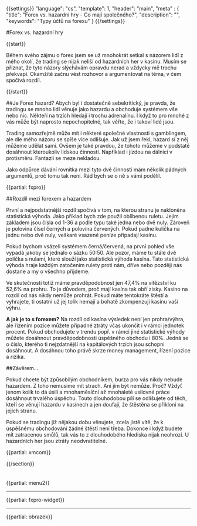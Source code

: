 {{settings}}
  "language": "cs",
  "template": 1,
  "header": "main",
  "meta" : {
    "title": "Forex vs. hazardní hry - Co mají společného?",
    "description": "",
    "keywords": "Typy účtů na forexu"
  }
{{/settings}}

<div class="row">
<div class="col-md-9" role="main" markdown="1">

#Forex vs. hazardní hry

{{start}}

Během svého zájmu o forex jsem se už mnohokrát setkal s názorem lidí z mého okolí, že trading se nijak neliší od hazardních her v kasínu. Musím se přiznat, že tyto názory slýchávám opravdu nerad a vždycky mě trochu překvapí. Okamžitě začnu vést rozhovor a argumentovat na téma, v čem spočívá rozdíl.

{{/start}}

##Je Forex hazard?
Abych byl i dostatečně sebekritický, je pravda, že tradingu se mnoho lidí věnuje jako hazardu a obchoduje systémem vše nebo nic. Někteří na trzích hledají i trochu adrenalínu. I když to pro mnohé z vás může být naprosto nepochopitelné, tak věřte, že i takoví lidé jsou.

Trading samozřejmě může mít i některé společné vlastnosti s gamblingem, ale dle mého názoru se spíše více odlišuje. Jak už jsem řekl, hazard si z něj můžeme udělat sami. Ovšem je také pravdou, že tohoto můžeme v podstatě dosáhnout kteroukoliv lidskou činností. Například i jízdou na dálnici v protisměru. Fantazii se meze nekladou.

Jako odpůrce dávání rovnítka mezi tyto dvě činnosti mám několik pádných argumentů, proč tomu tak není. Rád bych se o ně s vámi podělil.

{{partial: fxpro}}

##Rozdíl mezi forexem a hazardem

První a nejpodstatnější rozdíl spočívá v tom, na kterou stranu je nakloněna statistická výhoda. Jako příklad bych zde použil oblíbenou ruletu. Jejím základem jsou čísla od 1-36 a podle typu také jedna nebo dvě nuly. Zároveň je polovina čísel černých a polovina červených. Pokud padne kulička na jednu nebo dvě nuly, veškaré vsazené peníze připadají kasínu.

Pokud bychom vsázeli systémem černá/červená, na první pohled vše vypadá jakoby se jednalo o sázku 50:50. Ale pozor, máme tu stále dvě políčka s nulami, které slouží jako statistická výhoda kasína. Tato statistická výhoda hraje každým zatočením rulety proti nám, dříve nebo později nás dostane a my o všechno příjdeme.

Ve skutečnosti totiž máme pravděpodobnost jen 47,4% na vítězství ku 52,6% na prohru. To je důvodem, proč mají kasína tak obří zisky. Kasíno na rozdíl od nás nikdy nemůže prohrát. Pokud máte tentokráte štěstí a vyhrajete, ti ostatní už jej tolik nemají a bohatě zkompenzují kasínu vaší výhru.

**A jak je to s forexem?** Na rozdíl od kasína výsledek není jen prohra/výhra, ale řízením pozice můžete případné ztráty včas ukončit i v rámci jednotek procent. Pokud obchodujete v trendu popř. v rámci jiné statistické výhody můžete dosáhnout pravděpodobnosti úspěšného obchodu i 80%. Jedná se o číslo, kterého ti nejzdatnější na kapitálových trzích jsou schopni dosáhnout. A dosáhnou toho právě skrze money management, řízení pozice a rizika.

##Závěrem...

Pokud chcete být způsobilým obchodníkem, burza pro vás nikdy nebude hazardem. Z toho nemusíme mít strach. Ani jím být nemůže. Proč? Vždyť jenom kolik to dá úsilí a mnohaměsíční až mnohaleté usilovné práce dosáhnout trvalého úspěchu. Touto dlouhodobou pílí se odlišujete od těch, kteří se věnují hazardu v kasínech a jen doufají, že štěstěna se přikloní na jejich stranu. 

Pokud se tradingu již nějakou dobu věnujete, zcela jistě vítě, že k úspěšnému obchodování žádné štěstí není třeba. Dokonce i když budete mít zatracenou smůlů, tak vás to z dlouhodobého hlediska nijak neohrozí. U hazardních her jsou ztráty neodvratitelné.

{{partial: xmcom}}

{{/section}}
</div>
<div class="col-md-3" markdown="1">
<div class="well" markdown="1" style="margin-top: 2.5em">

{{partial: menu2}}

</div>


- - -

{{partial: fxpro-widget}}

- - -

{{partial: obrazek}}

</div>
</div>

